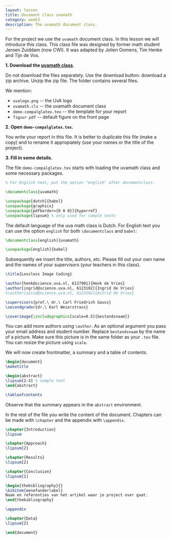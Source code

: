 ```yaml
---
layout: lesson
title: Document class uvamath
category: week3
description: The uvamath document class.
---
```


For the project we use the `uvamath` document class. In this lesson we
will introduce this class. This class file was designed by former math
student Jeroen Zuiddam (now CWI). It was adapted by Jolien Oomens,
Tim Henke and Tijn de Vos.

**1. Download the [uvamath
class](https://github.com/NicosStarreveld/uvamath).**

Do not download the files separately.
Use the download button: download a zip archive.
Unzip the zip file. The folder contains several files.

We mention:

-   `uvalogo.png` -- the UvA logo
-   `uvamath.cls` -- the uvamath document class
-   `demo-compalglatex.tex` -- the template for your report
-   `figuur.pdf` -- default figure on the front page

**2. Open `demo-compalglatex.tex`.**

You write your report in this file.
It is better to duplicate this file (make a copy) and to rename it appropiately (use your names or the title of the project).

**3. Fill in some details.**

The file `demo-compalglatex.tex` starts with loading the uvamath class and some
necessary packages.

```latex
% For English text, put the option "english" after documentclass.

\documentclass{uvamath}

\usepackage[dutch]{babel}
\usepackage{graphicx}
\usepackage[pdfborder={0 0 0}]{hyperref}
\usepackage{lipsum} % only used for sample texts
```

The default language of the uva math class is Dutch. For English text
you can use the option `english` for both `\documentclass` and `babel`:

```latex
\documentclass[english]{uvamath}

\usepackage[english]{babel}
```

Subsequently we insert the title, authors, etc. Please fill out your own name and the names of your supervisors (your teachers in this class).

```latex
\title{Lossless Image Coding}

\author[henk@science.uva.nl, 6127901]{Henk de Vries}
\author[ingrid@science.uva.nl, 6123102]{Ingrid de Vries}
%\author[astid@science.uva.nl, 6123102]{Astrid de Vries}

\supervisors{prof.\ dr.\ Carl Friedrich Gauss}
\secondgrader{dr.\ Karl Weierstrass}

\coverimage{\includegraphics[scale=0.5]{bestandsnaam}}
```

You can add more authors using `\author`. As an optional argument you
pass your email address and student number. Replace `bestandsnaam` by
the name of a picture. Make sure this picture is in the same folder as
your `.tex` file. You can resize the picture using `scale`.

We will now create frontmatter, a summary and a table of contents.

```latex
\begin{document}
\maketitle

\begin{abstract}
\lipsum[2-3] % sample text
\end{abstract}

\tableofcontents
```

Observe that the summary appears in the `abstract` environment.

In the rest of the file you write the content of the document. Chapters
can be made with `\chapter` and the appendix with `\appendix`.

```latex
\chapter{Introduction}
\lipsum

\chapter{Approach}
\lipsum[2]

\chapter{Results}
\lipsum[2]

\chapter{Conclusion}
\lipsum[1]

\begin{thebibliography}{}
\bibitem{eenofanderlabel}
Naam en referenties van het artikel waar je project over gaat.
\end{thebibliography}

\appendix

\chapter{Data}
\lipsum[2]

\end{document}
```
